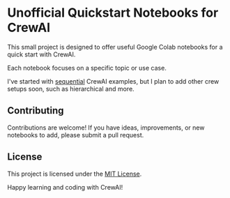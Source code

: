 # Unofficial Quickstart Notebooks for CrewAI

This small project is designed to offer useful Google Colab notebooks for a quick start with CrewAI.

Each notebook focuses on a specific topic or use case.

I've started with [sequential](https://github.com/alexfazio/crewAI-quickstart/blob/main/crewai_sequential_quickstart.ipynb) CrewAI examples, but I plan to add other crew setups soon, such as hierarchical and more.

## Contributing

Contributions are welcome! If you have ideas, improvements, or new notebooks to add, please submit a pull request.

## License

This project is licensed under the [MIT License](LICENSE).

Happy learning and coding with CrewAI!

